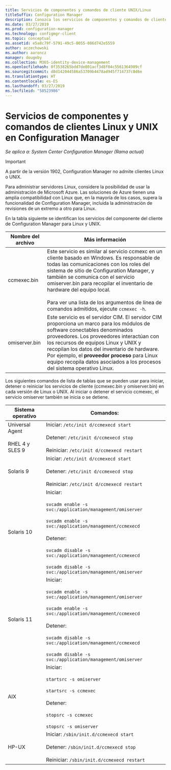 ```yaml
---
title: Servicios de componentes y comandos de cliente UNIX/Linux
titleSuffix: Configuration Manager
description: Conozca los servicios de componentes y comandos de clientes Linux y UNIX en Configuration Manager.
ms.date: 03/27/2019
ms.prod: configuration-manager
ms.technology: configmgr-client
ms.topic: conceptual
ms.assetid: e5a8c79f-5791-49c5-8055-086d742e5559
author: aczechowski
ms.author: aaroncz
manager: dougeby
ms.collection: M365-identity-device-management
ms.openlocfilehash: 0f3538265bdd7de801acf3d8f04c5561364989cf
ms.sourcegitcommit: d8d142044586a53709b4478ad945f714737c8d6e
ms.translationtype: HT
ms.contentlocale: es-ES
ms.lasthandoff: 03/27/2019
ms.locfileid: "58523986"
---
```

# <a name="linux-and-unix-clients-component-services-and-commands-for-configuration-manager"></a>Servicios de componentes y comandos de clientes Linux y UNIX en Configuration Manager

*Se aplica a: System Center Configuration Manager (Rama actual)*

> [!Important]  
> A partir de la versión 1902, Configuration Manager no admite clientes Linux o UNIX. 
> 
> Para administrar servidores Linux, considere la posibilidad de usar la administración de Microsoft Azure. Las soluciones de Azure tienen una amplia compatibilidad con Linux que, en la mayoría de los casos, supera la funcionalidad de Configuration Manager, incluida la administración de revisiones de un extremo a otro para Linux.


 En la tabla siguiente se identifican los servicios del componente del cliente de Configuration Manager para Linux y UNIX.  

|Nombre del archivo|Más información|  
|---------------|----------------------|  
|ccmexec.bin|Este servicio es similar al servicio ccmexc en un cliente basado en Windows. Es responsable de todas las comunicaciones con los roles del sistema de sitio de Configuration Manager, y también se comunica con el servicio omiserver.bin para recopilar el inventario de hardware del equipo local.<br /><br /> Para ver una lista de los argumentos de línea de comandos admitidos, ejecute `ccmexec -h`.|  
|omiserver.bin|Este servicio es el servidor CIM. El servidor CIM proporciona un marco para los módulos de software conectables denominados proveedores. Los proveedores interactúan con los recursos de equipos Linux y UNIX y recopilan los datos del inventario de hardware. Por ejemplo, el **proveedor proceso** para Linux equipo recopila datos asociados a los procesos del sistema operativo Linux.|  

 Los siguientes comandos de lista de tablas que se pueden usar para iniciar, detener o reiniciar los servicios de cliente (ccmexec.bin y omiserver.bin) en cada versión de Linux o UNIX. Al iniciar o detener el servicio ccmexec, el servicio omiserver también se inicia o se detiene.  

|Sistema operativo|Comandos:|  
|----------------------|--------------|  
|Universal Agent<br /><br /> RHEL 4 y SLES 9|Iniciar: `/etc/init d/ccmexecd start`<br /><br /> Detener: `/etc/init d/ccmexecd stop`<br /><br /> Reiniciar: `/etc/init d/ccmexecd restart`|  
|Solaris 9|Iniciar: `/etc/init d/ccmexecd start`<br /><br /> Detener: `/etc/init d/ccmexecd stop`<br /><br /> Reiniciar: `/etc/init d/ccmexecd restart`|  
|Solaris 10|Iniciar:<br /><br /> `svcadm enable -s svc:/application/management/omiserver`<br /><br /> `svcadm enable -s svc:/application/management/ccmexecd`<br /><br /> Detener:<br /><br /> `svcadm disable -s svc:/application/management/ccmexecd`<br /><br /> `svcadm disable -s svc:/application/management/omiserver`|  
|Solaris 11|Iniciar:<br /><br /> `svcadm enable -s svc:/application/management/omiserver`<br /><br /> `svcadm enable -s svc:/application/management/ccmexecd`<br /><br /> Detener:<br /><br /> `svcadm disable -s svc:/application/management/ccmexecd`<br /><br /> `svcadm disable -s svc:/application/management/omiserver`|  
|AIX|Iniciar:<br /><br /> `startsrc -s omiserver`<br /><br /> `startsrc -s ccmexec`<br /><br /> Detener:<br /><br /> `stopsrc -s ccmexec`<br /><br /> `stopsrc -s omiserver`|  
|HP-UX|Iniciar: `/sbin/init.d/ccmexecd start`<br /><br /> Detener: `/sbin/init.d/ccmexecd stop`<br /><br /> Reiniciar: `/sbin/init.d/ccmexecd restart`|  
